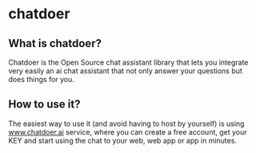 # chatdoer
## What is chatdoer?
Chatdoer is the Open Source chat assistant library that lets you integrate very easily an ai chat assistant that not only answer your questions but does things for you.
## How to use it?
The easiest way to use it (and avoid having to host by yourself) is using www.chatdoer.ai service, where you can create a free account, get your KEY and start using the chat to your web, web app or app in minutes.
